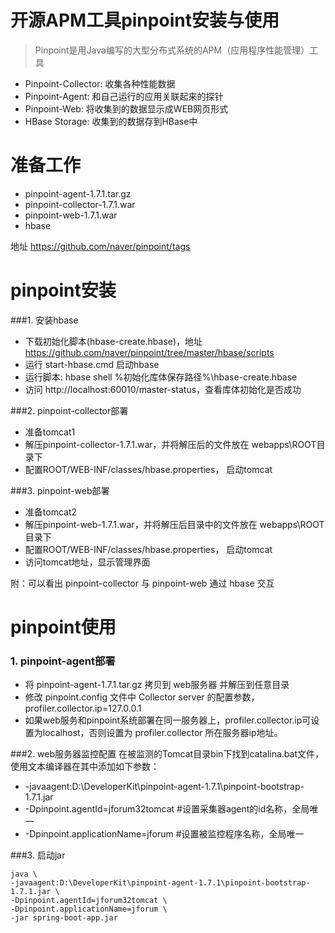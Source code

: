 # 开源APM工具pinpoint安装与使用
> Pinpoint是用Java编写的大型分布式系统的APM（应用程序性能管理）工具

* Pinpoint-Collector: 收集各种性能数据 
* Pinpoint-Agent: 和自己运行的应用关联起来的探针 
* Pinpoint-Web: 将收集到的数据显示成WEB网页形式 
* HBase Storage: 收集到的数据存到HBase中

# 准备工作
* pinpoint-agent-1.7.1.tar.gz
* pinpoint-collector-1.7.1.war
* pinpoint-web-1.7.1.war
* hbase

地址 https://github.com/naver/pinpoint/tags


# pinpoint安装
###1. 安装hbase
* 下载初始化脚本(hbase-create.hbase)，地址 https://github.com/naver/pinpoint/tree/master/hbase/scripts
* 运行 start-hbase.cmd 启动hbase
* 运行脚本: hbase shell %初始化库体保存路径%\hbase-create.hbase
* 访问 http://localhost:60010/master-status，查看库体初始化是否成功
    
###2. pinpoint-collector部署
* 准备tomcat1
* 解压pinpoint-collector-1.7.1.war，并将解压后的文件放在 webapps\ROOT目录下
* 配置ROOT/WEB-INF/classes/hbase.properties， 启动tomcat

###3. pinpoint-web部署
* 准备tomcat2
* 解压pinpoint-web-1.7.1.war，并将解压后目录中的文件放在 webapps\ROOT目录下
* 配置ROOT/WEB-INF/classes/hbase.properties， 启动tomcat
* 访问tomcat地址，显示管理界面

附：可以看出 pinpoint-collector 与 pinpoint-web 通过 hbase 交互


# pinpoint使用
### 1. pinpoint-agent部署
* 将 pinpoint-agent-1.7.1.tar.gz 拷贝到 web服务器 并解压到任意目录
* 修改 pinpoint.config 文件中 Collector server 的配置参数，profiler.collector.ip=127.0.0.1
* 如果web服务和pinpoint系统部署在同一服务器上，profiler.collector.ip可设置为localhost，否则设置为 profiler.collector 所在服务器ip地址。

###2. web服务器监控配置
在被监测的Tomcat目录bin下找到catalina.bat文件，使用文本编译器在其中添加如下参数：
* -javaagent:D:\DeveloperKit\pinpoint-agent-1.7.1\pinpoint-bootstrap-1.7.1.jar
* -Dpinpoint.agentId=jforum32tomcat  #设置采集器agent的id名称，全局唯一
* -Dpinpoint.applicationName=jforum  #设置被监控程序名称，全局唯一
        
###3. 启动jar
```
java \
-javaagent:D:\DeveloperKit\pinpoint-agent-1.7.1\pinpoint-bootstrap-1.7.1.jar \
-Dpinpoint.agentId=jforum32tomcat \
-Dpinpoint.applicationName=jforum \
-jar spring-boot-app.jar 
```